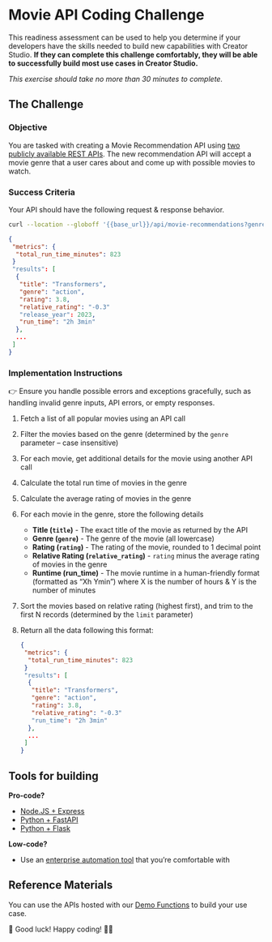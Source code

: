 # Movie API Coding Challenge

This readiness assessment can be used to help you determine if your developers have the skills needed to build new capabilities with Creator Studio. **If they can complete this challenge comfortably, they will be able to successfully build most use cases in Creator Studio.**

*This exercise should take no more than 30 minutes to complete.*

## The Challenge

### Objective

You are tasked with creating a Movie Recommendation API using [two publicly available REST APIs](https://developer.moveworks.com/creator-studio/demo-functions/). The new recommendation API will accept a movie genre that a user cares about and come up with possible movies to watch.

### Success Criteria

Your API should have the following request & response behavior.

```bash Example Request
curl --location --globoff '{{base_url}}/api/movie-recommendations?genre=Action&limit=5'
```

```json Example Response
{
 "metrics": {
  "total_run_time_minutes": 823
 } 
 "results": [
  {
   "title": "Transformers",
   "genre": "action",
   "rating": 3.8,
   "relative_rating": "-0.3"
   "release_year": 2023,
   "run_time": "2h 3min"
  },
  ...
 ]
}
```

### Implementation Instructions

👉 Ensure you handle possible errors and exceptions gracefully, such as handling invalid genre inputs, API errors, or empty responses.

1. Fetch a list of all popular movies using an API call
2. Filter the movies based on the genre (determined by the `genre` parameter – case insensitive)
3. For each movie, get additional details for the movie using another API call
4. Calculate the total run time of movies in the genre
5. Calculate the average rating of movies in the genre
6. For each movie in the genre, store the following details
    - **Title (`title`)** - The exact title of the movie as returned by the API
    - **Genre (`genre`)** - The genre of the movie (all lowercase)
    - **Rating (`rating`)** - The rating of the movie, rounded to 1 decimal point
    - **Relative Rating (`relative_rating`)** - `rating` minus the average rating of movies in the genre
    - **Runtime (run_time)** - The movie runtime in a human-friendly format (formatted as “Xh Ymin”) where X is the number of hours & Y is the number of minutes
7. Sort the movies based on relative rating (highest first), and trim to the first N records (determined by the `limit` parameter)
8. Return all the data following this format:

    ```json
    {
     "metrics": {
      "total_run_time_minutes": 823
     } 
     "results": [
      {
       "title": "Transformers",
       "genre": "action",
       "rating": 3.8,
       "relative_rating": "-0.3"
       "run_time": "2h 3min"
      },
      ...
     ]
    }
    ```

## Tools for building

**Pro-code?**

- [Node.JS + Express](https://expressjs.com/en/starter/hello-world.html)
- [Python + FastAPI](https://fastapi.tiangolo.com/tutorial/)
- [Python + Flask](https://flask.palletsprojects.com/en/2.3.x/quickstart/)

**Low-code?**

- Use an [enterprise automation tool](https://developer.moveworks.com/creator-studio/automation-tools) that you’re comfortable with

## Reference Materials

You can use the APIs hosted with our [Demo Functions](https://developer.moveworks.com/creator-studio/demo-functions/) to build your use case.

🎉 Good luck! Happy coding! 👩‍💻
